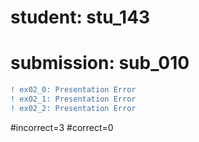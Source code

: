 # student: stu_143
# submission: sub_010

```diff
! ex02_0: Presentation Error
! ex02_1: Presentation Error
! ex02_2: Presentation Error
```
#incorrect=3
#correct=0
